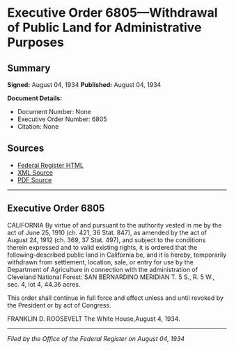 # Executive Order 6805—Withdrawal of Public Land for Administrative Purposes

## Summary

**Signed:** August 04, 1934
**Published:** August 04, 1934

**Document Details:**
- Document Number: None
- Executive Order Number: 6805
- Citation: None

## Sources
- [Federal Register HTML](https://www.presidency.ucsb.edu/documents/executive-order-6805-withdrawal-public-land-for-administrative-purposes)
- [XML Source](None)
- [PDF Source](None)

---

## Executive Order 6805

CALIFORNIA
By virtue of and pursuant to the authority vested in me by the act of June 25, 1910 (ch. 421, 36 Stat. 847), as amended by the act of August 24, 1912 (ch. 369, 37 Stat. 497), and subject to the conditions therein expressed and to valid existing rights, it is ordered that the following-described public land in California be, and it is hereby, temporarily withdrawn from settlement, location, sale, or entry for use by the Department of Agriculture in connection with the administration of Cleveland National Forest:
SAN BERNARDINO MERIDIAN
T. 5 S., R. 5 W., sec. 4, lot 4, 44.36 acres.

This order shall continue in full force and effect unless and until revoked by the President or by act of Congress.

FRANKLIN D. ROOSEVELT
The White House,August 4, 1934.

---

*Filed by the Office of the Federal Register on August 04, 1934*
